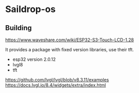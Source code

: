 # Saildrop-os


## Building

https://www.waveshare.com/wiki/ESP32-S3-Touch-LCD-1.28

It provides a package with fixed version libraries, use their tft.

- esp32 version 2.0.12
- lvgl8
- tft

https://github.com/lvgl/lvgl/blob/v8.3.11/examples
https://docs.lvgl.io/8.4/widgets/extra/index.html